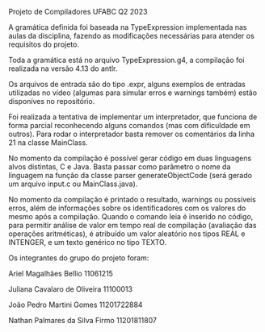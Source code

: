 Projeto de Compiladores UFABC Q2 2023

A gramática definida foi baseada na TypeExpression implementada nas aulas da disciplina, fazendo as 
modificações necessárias para atender os requisitos do projeto.

Toda a gramática está no arquivo TypeExpression.g4, a compilação foi realizada na versão 4.13 do antlr.

Os arquivos de entrada são do tipo .expr, alguns exemplos de entradas utilizadas no vídeo (algumas para simular erros e warnings também) estão disponíves no repositório.

Foi realizada a tentativa de implementar um interpretador, que funciona de forma parcial reconhecendo alguns comandos (mas com dificuldade em outros). Para rodar o interpretador basta remover os comentários da linha 21 na classe MainClass.

No momento da compilação é possível gerar código em duas linguagens alvos distintas, C e Java. Basta passar como parâmetro o nome da linguagem na função da classe parser generateObjectCode (será gerado um arquivo input.c ou MainClass.java).

No momento da compilação é printado o resultado, warnings ou possíveis erros, além de informações sobre os identificadores com os valores do mesmo após a compilação. Quando o comando leia é inserido no código, para permitir análise de valor em tempo real de compilação (avaliação das operações aritméticas), é atribuído um valor aleatório nos tipos REAL e INTENGER, e um texto genérico no tipo TEXTO.

Os integrantes do grupo do projeto foram:

Ariel Magalhães Bellio 11061215

Juliana Cavalaro de Oliveira 11100013

João Pedro Martini Gomes 11201722884

Nathan Palmares da Silva Firmo 11201811807

